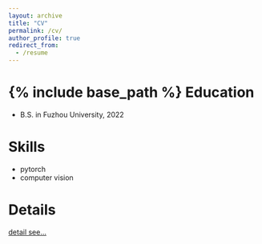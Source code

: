 ```yaml
---
layout: archive
title: "CV"
permalink: /cv/
author_profile: true
redirect_from:
  - /resume
---
```


{% include base_path %}
Education
======
* B.S. in Fuzhou University, 2022

  
Skills
======
* pytorch
* computer vision

Details
======
[detail see...](/files/CV.pdf)

